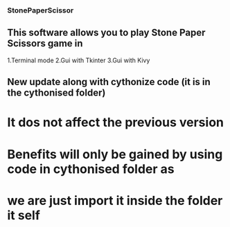 ### StonePaperScissor
## This software allows you to play Stone Paper Scissors game in

1.Terminal mode
2.Gui with Tkinter
3.Gui with Kivy

## New update along with cythonize code (it is in the cythonised folder)
# It dos not affect the previous version
# Benefits will only be gained by using code in cythonised folder as
# we are just import it inside the folder it self
